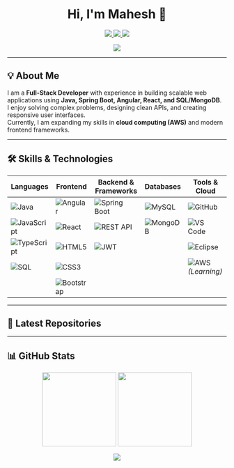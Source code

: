 <h1 align="center">Hi, I'm Mahesh 👋</h1>

<p align="center">
  <a href="https://www.linkedin.com/in/maheshmantrala8897">
    <img src="https://img.shields.io/badge/LinkedIn-0A66C2?style=for-the-badge&logo=linkedin&logoColor=white" />
  </a>
  <a href="mailto:mantralamaheshkumar@gmail.com">
    <img src="https://img.shields.io/badge/Email-D14836?style=for-the-badge&logo=gmail&logoColor=white" />
  </a>
  <a href="https://github.com/maheshmantrala">
    <img src="https://img.shields.io/badge/GitHub-181717?style=for-the-badge&logo=github&logoColor=white" />
  </a>
</p>

<p align="center">
  <a href="https://git.io/typing-svg">
    <img src="https://readme-typing-svg.herokuapp.com?size=22&duration=3000&color=00F700&center=true&vCenter=true&width=600&lines=Full-Stack+Developer;Java+%7C+Spring+Boot+%7C+Angular+%7C+React;Building+Scalable+Web+Applications;Learning+AWS+Cloud+Practitioner" />
  </a>
</p>

---

## 💡 About Me  

I am a **Full-Stack Developer** with experience in building scalable web applications using **Java, Spring Boot, Angular, React, and SQL/MongoDB**.  
I enjoy solving complex problems, designing clean APIs, and creating responsive user interfaces.  
Currently, I am expanding my skills in **cloud computing (AWS)** and modern frontend frameworks.  

---

## 🛠️ Skills & Technologies  

<div align="center">

| **Languages** | **Frontend** | **Backend & Frameworks** | **Databases** | **Tools & Cloud** |
|---------------|--------------|---------------------------|---------------|-------------------|
| ![Java](https://img.shields.io/badge/Java-ED8B00?style=for-the-badge&logo=openjdk&logoColor=white) | ![Angular](https://img.shields.io/badge/Angular-DD0031?style=for-the-badge&logo=angular&logoColor=white) | ![Spring Boot](https://img.shields.io/badge/SpringBoot-6DB33F?style=for-the-badge&logo=springboot&logoColor=white) | ![MySQL](https://img.shields.io/badge/MySQL-005C84?style=for-the-badge&logo=mysql&logoColor=white) | ![GitHub](https://img.shields.io/badge/GitHub-181717?style=for-the-badge&logo=github&logoColor=white) |
| ![JavaScript](https://img.shields.io/badge/JavaScript-F7DF1E?style=for-the-badge&logo=javascript&logoColor=black) | ![React](https://img.shields.io/badge/React-20232A?style=for-the-badge&logo=react&logoColor=61DAFB) | ![REST API](https://img.shields.io/badge/REST-02569B?style=for-the-badge&logo=rest&logoColor=white) | ![MongoDB](https://img.shields.io/badge/MongoDB-4EA94B?style=for-the-badge&logo=mongodb&logoColor=white) | ![VS Code](https://img.shields.io/badge/VS%20Code-0078D4?style=for-the-badge&logo=visualstudiocode&logoColor=white) |
| ![TypeScript](https://img.shields.io/badge/TypeScript-007ACC?style=for-the-badge&logo=typescript&logoColor=white) | ![HTML5](https://img.shields.io/badge/HTML5-E34F26?style=for-the-badge&logo=html5&logoColor=white) | ![JWT](https://img.shields.io/badge/JWT-black?style=for-the-badge&logo=JSON%20web%20tokens) |  | ![Eclipse](https://img.shields.io/badge/Eclipse-2C2255?style=for-the-badge&logo=eclipseide&logoColor=white) |
| ![SQL](https://img.shields.io/badge/SQL-003B57?style=for-the-badge&logo=database&logoColor=white) | ![CSS3](https://img.shields.io/badge/CSS3-1572B6?style=for-the-badge&logo=css3&logoColor=white) |  |  | ![AWS](https://img.shields.io/badge/AWS-232F3E?style=for-the-badge&logo=amazonaws&logoColor=white) *(Learning)* |
|  | ![Bootstrap](https://img.shields.io/badge/Bootstrap-563D7C?style=for-the-badge&logo=bootstrap&logoColor=white) |  |  |   |

</div>

---

## 📂 Latest Repositories  

<!-- GITHUB-ACTIVITY-START -->
<!-- Dynamic section will be auto-updated by GitHub Actions -->
<!-- GITHUB-ACTIVITY-END -->

---

## 📊 GitHub Stats  

<p align="center">
  <img src="https://github-readme-stats.vercel.app/api?username=maheshmantrala&show_icons=true&theme=radical" height="170"/>
  <img src="https://streak-stats.demolab.com?user=maheshmantrala&theme=dark&hide_border=true" height="170"/>
</p>

<p align="center">
  <img src="https://github-readme-stats.vercel.app/api/top-langs/?username=maheshmantrala&layout=compact&theme=radical"/>
</p>
